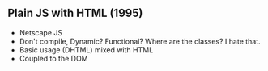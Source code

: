 ## Plain JS with HTML (1995)

* Netscape JS
* Don't compile, Dynamic? Functional? Where are the classes? I hate that.
* Basic usage (DHTML) mixed with HTML
* Coupled to the DOM
